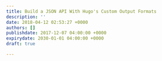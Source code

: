```yaml
---
title: Build a JSON API With Hugo's Custom Output Formats
description: ''
date: 2018-04-12 02:53:27 +0000
authors: []
publishdate: 2017-12-07 04:00:00 +0000
expirydate: 2030-01-01 04:00:00 +0000
draft: true

---
```


